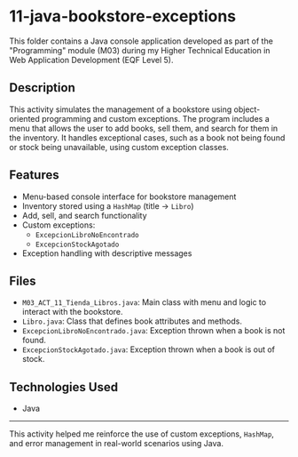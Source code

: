 # 11-java-bookstore-exceptions

This folder contains a Java console application developed as part of the "Programming" module (M03) during my Higher Technical Education in Web Application Development (EQF Level 5).

## Description

This activity simulates the management of a bookstore using object-oriented programming and custom exceptions. The program includes a menu that allows the user to add books, sell them, and search for them in the inventory. It handles exceptional cases, such as a book not being found or stock being unavailable, using custom exception classes.

## Features

- Menu-based console interface for bookstore management
- Inventory stored using a `HashMap` (title → `Libro`)
- Add, sell, and search functionality
- Custom exceptions:
  - `ExcepcionLibroNoEncontrado`
  - `ExcepcionStockAgotado`
- Exception handling with descriptive messages

## Files

- `M03_ACT_11_Tienda_Libros.java`: Main class with menu and logic to interact with the bookstore.
- `Libro.java`: Class that defines book attributes and methods.
- `ExcepcionLibroNoEncontrado.java`: Exception thrown when a book is not found.
- `ExcepcionStockAgotado.java`: Exception thrown when a book is out of stock.

## Technologies Used

- Java

---

This activity helped me reinforce the use of custom exceptions, `HashMap`, and error management in real-world scenarios using Java.
